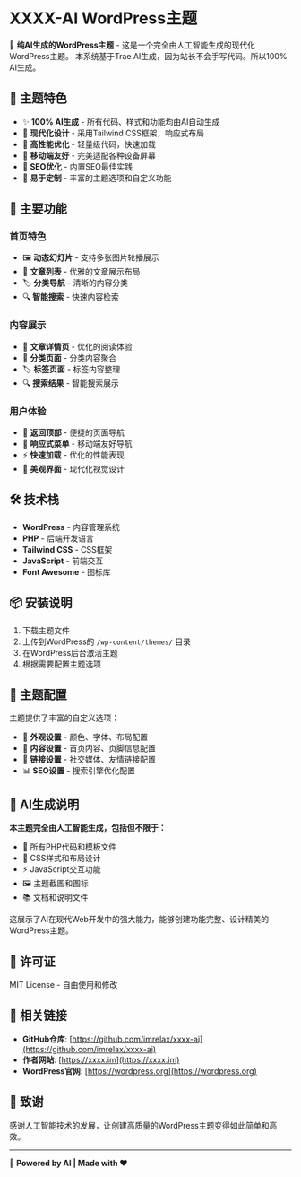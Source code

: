 # XXXX-AI WordPress主题

🤖 **纯AI生成的WordPress主题** - 这是一个完全由人工智能生成的现代化WordPress主题。
本系统基于Trae AI生成，因为站长不会手写代码。所以100% AI生成。

## 🌟 主题特色

- ✨ **100% AI生成** - 所有代码、样式和功能均由AI自动生成
- 🎨 **现代化设计** - 采用Tailwind CSS框架，响应式布局
- 🚀 **高性能优化** - 轻量级代码，快速加载
- 📱 **移动端友好** - 完美适配各种设备屏幕
- 🎯 **SEO优化** - 内置SEO最佳实践
- 🔧 **易于定制** - 丰富的主题选项和自定义功能

## 🎨 主要功能

### 首页特色
- 🖼️ **动态幻灯片** - 支持多张图片轮播展示
- 📝 **文章列表** - 优雅的文章展示布局
- 🏷️ **分类导航** - 清晰的内容分类
- 🔍 **智能搜索** - 快速内容检索

### 内容展示
- 📖 **文章详情页** - 优化的阅读体验
- 📂 **分类页面** - 分类内容聚合
- 🏷️ **标签页面** - 标签内容整理
- 🔍 **搜索结果** - 智能搜索展示

### 用户体验
- 🎯 **返回顶部** - 便捷的页面导航
- 📱 **响应式菜单** - 移动端友好导航
- ⚡ **快速加载** - 优化的性能表现
- 🎨 **美观界面** - 现代化视觉设计

## 🛠️ 技术栈

- **WordPress** - 内容管理系统
- **PHP** - 后端开发语言
- **Tailwind CSS** - CSS框架
- **JavaScript** - 前端交互
- **Font Awesome** - 图标库

## 📦 安装说明

1. 下载主题文件
2. 上传到WordPress的 `/wp-content/themes/` 目录
3. 在WordPress后台激活主题
4. 根据需要配置主题选项

## 🎯 主题配置

主题提供了丰富的自定义选项：

- 🎨 **外观设置** - 颜色、字体、布局配置
- 📝 **内容设置** - 首页内容、页脚信息配置
- 🔗 **链接设置** - 社交媒体、友情链接配置
- 📊 **SEO设置** - 搜索引擎优化配置

## 🤖 AI生成说明

**本主题完全由人工智能生成，包括但不限于：**

- 📝 所有PHP代码和模板文件
- 🎨 CSS样式和布局设计
- ⚡ JavaScript交互功能
- 🖼️ 主题截图和图标
- 📚 文档和说明文件

这展示了AI在现代Web开发中的强大能力，能够创建功能完整、设计精美的WordPress主题。

## 📄 许可证

MIT License - 自由使用和修改

## 🔗 相关链接

- **GitHub仓库**: [https://github.com/imrelax/xxxx-ai](https://github.com/imrelax/xxxx-ai)
- **作者网站**: [https://xxxx.im](https://xxxx.im)
- **WordPress官网**: [https://wordpress.org](https://wordpress.org)

## 🙏 致谢

感谢人工智能技术的发展，让创建高质量的WordPress主题变得如此简单和高效。

---

**🤖 Powered by AI | Made with ❤️**
